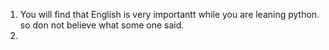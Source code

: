 1. You will find that English is very importantt while you are leaning python. so don not believe what some one said. 
2. 